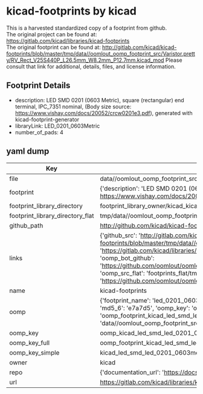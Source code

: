 # kicad-footprints by kicad  
This is a harvested standardized copy of a footprint from github.  
The original project can be found at:  
https://gitlab.com/kicad/libraries/kicad-footprints  
The original footprint can be found at:
http://gitlab.com/kicad/kicad-footprints/blob/master/tmp/data//oomlout_oomp_footprint_src/Varistor.pretty/RV_Rect_V25S440P_L26.5mm_W8.2mm_P12.7mm.kicad_mod
Please consult that link for additional, details, files, and license information.  
## Footprint Details
* description: LED SMD 0201 (0603 Metric), square (rectangular) end terminal, IPC_7351 nominal, (Body size source: https://www.vishay.com/docs/20052/crcw0201e3.pdf), generated with kicad-footprint-generator  
* libraryLink: LED_0201_0603Metric  
* number_of_pads: 4  
## yaml dump  
| Key | Value |  
| --- | --- |  
| file | data//oomlout_oomp_footprint_src/kicad-footprints/LED_SMD.pretty/LED_0201_0603Metric.kicad_mod |  
| footprint | {'description': 'LED SMD 0201 (0603 Metric), square (rectangular) end terminal, IPC_7351 nominal, (Body size source: https://www.vishay.com/docs/20052/crcw0201e3.pdf), generated with kicad-footprint-generator', 'libraryLink': 'LED_0201_0603Metric', 'number_of_pads': 4} |  
| footprint_library_directory | footprint_library_owner/kicad_kicad-footprints/ |  
| footprint_library_directory_flat | tmp/data//oomlout_oomp_footprint_src/footprints_flat/kicad_led_smd_led_0201_0603metric/working |  
| github_path | http://github.com/kicad/kicad-footprints/blob/master/tmp/data//oomlout_oomp_footprint_src/LED_SMD.pretty/LED_0201_0603Metric.kicad_mod |  
| links | {'github_src': 'http://gitlab.com/kicad/kicad-footprints/blob/master/tmp/data//oomlout_oomp_footprint_src/Varistor.pretty/RV_Rect_V25S440P_L26.5mm_W8.2mm_P12.7mm.kicad_mod', 'github_src_repo': 'https://gitlab.com/kicad/libraries/kicad-footprints', 'oomp_bot': 'tmp/data//oomlout_oomp_footprint_src/footprints/kicad_led_smd_led_0201_0603metric/working', 'oomp_bot_github': 'https://github.com/oomlout/oomlout_oomp_footprint_bot/tree/main/tmp/data//oomlout_oomp_footprint_src/footprints/kicad_led_smd_led_0201_0603metric/working', 'oomp_src_flat': 'footprints_flat/tmp/data//oomlout_oomp_footprint_src/footprints_flat/kicad_led_smd_led_0201_0603metric/working', 'oomp_src_flat_github': 'https://github.com/oomlout/oomlout_oomp_footprint_src/tree/main/tmp/data//oomlout_oomp_footprint_src/footprints_flat/kicad_led_smd_led_0201_0603metric/working'} |  
| name | kicad-footprints |  
| oomp | {'footprint_name': 'led_0201_0603metric', 'library_name': 'led_smd', 'md5': 'e7a7d531bc61f00c453c76be0717dc3a', 'md5_10': 'e7a7d531bc', 'md5_5': 'e7a7d', 'md5_6': 'e7a7d5', 'oomp_key': 'oomp_kicad_led_smd_led_0201_0603metric', 'oomp_key_extra': 'oomp_footprint_kicad_led_smd_led_0201_0603metric', 'oomp_key_full': 'oomp_footprint_kicad_led_smd_led_0201_0603metric_e7a7d5', 'oomp_key_simple': 'kicad_led_smd_led_0201_0603metric', 'original_filename': 'data//oomlout_oomp_footprint_src/kicad-footprints/LED_SMD.pretty/LED_0201_0603Metric.kicad_mod', 'owner_name': 'kicad'} |  
| oomp_key | oomp_kicad_led_smd_led_0201_0603metric |  
| oomp_key_full | oomp_footprint_kicad_led_smd_led_0201_0603metric |  
| oomp_key_simple | kicad_led_smd_led_0201_0603metric |  
| owner | kicad |  
| repo | {'documentation_url': 'https://docs.github.com/rest/repos/repos#get-a-repository', 'message': 'Not Found'} |  
| url | https://gitlab.com/kicad/libraries/kicad-footprints |  


